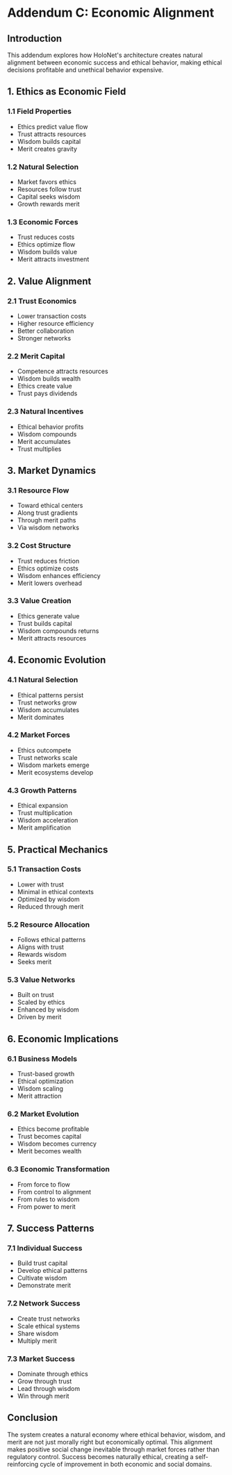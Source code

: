 # Addendum C: Economic Alignment

## Introduction

This addendum explores how HoloNet's architecture creates natural alignment between economic success and ethical
behavior, making ethical decisions profitable and unethical behavior expensive.

## 1. Ethics as Economic Field

### 1.1 Field Properties

- Ethics predict value flow
- Trust attracts resources
- Wisdom builds capital
- Merit creates gravity

### 1.2 Natural Selection

- Market favors ethics
- Resources follow trust
- Capital seeks wisdom
- Growth rewards merit

### 1.3 Economic Forces

- Trust reduces costs
- Ethics optimize flow
- Wisdom builds value
- Merit attracts investment

## 2. Value Alignment

### 2.1 Trust Economics

- Lower transaction costs
- Higher resource efficiency
- Better collaboration
- Stronger networks

### 2.2 Merit Capital

- Competence attracts resources
- Wisdom builds wealth
- Ethics create value
- Trust pays dividends

### 2.3 Natural Incentives

- Ethical behavior profits
- Wisdom compounds
- Merit accumulates
- Trust multiplies

## 3. Market Dynamics

### 3.1 Resource Flow

- Toward ethical centers
- Along trust gradients
- Through merit paths
- Via wisdom networks

### 3.2 Cost Structure

- Trust reduces friction
- Ethics optimize costs
- Wisdom enhances efficiency
- Merit lowers overhead

### 3.3 Value Creation

- Ethics generate value
- Trust builds capital
- Wisdom compounds returns
- Merit attracts resources

## 4. Economic Evolution

### 4.1 Natural Selection

- Ethical patterns persist
- Trust networks grow
- Wisdom accumulates
- Merit dominates

### 4.2 Market Forces

- Ethics outcompete
- Trust networks scale
- Wisdom markets emerge
- Merit ecosystems develop

### 4.3 Growth Patterns

- Ethical expansion
- Trust multiplication
- Wisdom acceleration
- Merit amplification

## 5. Practical Mechanics

### 5.1 Transaction Costs

- Lower with trust
- Minimal in ethical contexts
- Optimized by wisdom
- Reduced through merit

### 5.2 Resource Allocation

- Follows ethical patterns
- Aligns with trust
- Rewards wisdom
- Seeks merit

### 5.3 Value Networks

- Built on trust
- Scaled by ethics
- Enhanced by wisdom
- Driven by merit

## 6. Economic Implications

### 6.1 Business Models

- Trust-based growth
- Ethical optimization
- Wisdom scaling
- Merit attraction

### 6.2 Market Evolution

- Ethics become profitable
- Trust becomes capital
- Wisdom becomes currency
- Merit becomes wealth

### 6.3 Economic Transformation

- From force to flow
- From control to alignment
- From rules to wisdom
- From power to merit

## 7. Success Patterns

### 7.1 Individual Success

- Build trust capital
- Develop ethical patterns
- Cultivate wisdom
- Demonstrate merit

### 7.2 Network Success

- Create trust networks
- Scale ethical systems
- Share wisdom
- Multiply merit

### 7.3 Market Success

- Dominate through ethics
- Grow through trust
- Lead through wisdom
- Win through merit

## Conclusion

The system creates a natural economy where ethical behavior, wisdom, and merit are not just morally right but
economically optimal. This alignment makes positive social change inevitable through market forces rather than
regulatory control. Success becomes naturally ethical, creating a self-reinforcing cycle of improvement in both economic
and social domains.
